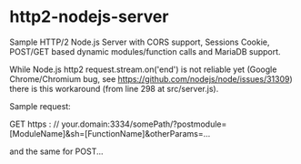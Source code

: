 # http2-nodejs-server
Sample HTTP/2 Node.js Server with CORS support, Sessions Cookie, POST/GET based dynamic modules/function calls and MariaDB support.

While Node.js http2 request.stream.on('end') is not reliable yet (Google Chrome/Chromium bug, see https://github.com/nodejs/node/issues/31309) there is this workaround (from line 298 at src/server.js).

Sample request:

GET https : // your.domain:3334/somePath/?postmodule=[ModuleName]&sh=[FunctionName]&otherParams=...

and the same for POST...
